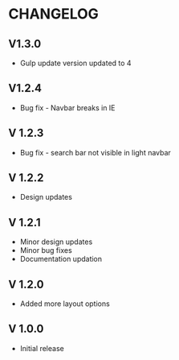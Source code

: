 CHANGELOG
=========

V1.3.0
------
 - Gulp update version updated to 4

V1.2.4
------
 - Bug fix - Navbar breaks in IE

V 1.2.3
-------
 - Bug fix - search bar not visible in light navbar

V 1.2.2
-------
 - Design updates

V 1.2.1
-------
 - Minor design updates
 - Minor bug fixes
 - Documentation updation

V 1.2.0
-------
 - Added more layout options

V 1.0.0
-------
 - Initial release